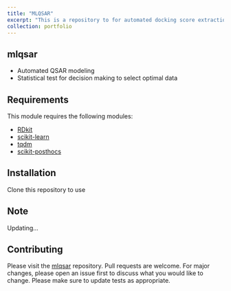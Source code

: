 ```yaml
---
title: "MLQSAR"
excerpt: "This is a repository to for automated docking score extraction and validation from different softwares <br/><img src='/images/mlqsar/QSAR.png' width='1000', class='center'>"
collection: portfolio
---
```



## mlqsar
- Automated QSAR modeling
- Statistical test for decision making to select optimal data


## Requirements

This module requires the following modules:

- [RDkit](https://www.rdkit.org/)
- [scikit-learn](https://scikit-learn.org/stable/)
- [tqdm](https://pypi.org/project/tqdm/)
- [scikit-posthocs](https://scikit-posthocs.readthedocs.io/en/latest/)

## Installation
Clone this repository to use

## Note
Updating...

## Contributing

Please visit the [mlqsar](https://github.com/TieuLongPhan/mlqsar) repository.
Pull requests are welcome. For major changes, please open an issue first to discuss what you would like to change. Please make sure to update tests as appropriate.


